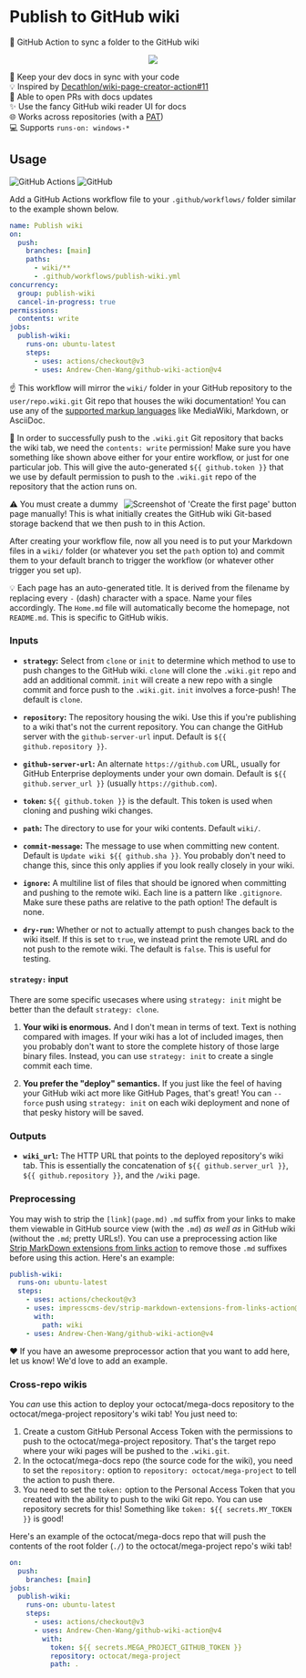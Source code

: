 <!--
Copyright 2023 Andrew Chen Wang
Copyright 2023 Jacob Hummer
SPDX-License-Identifier: Apache-2.0
-->

# Publish to GitHub wiki

📖 GitHub Action to sync a folder to the GitHub wiki

<div align="center">

![](https://user-images.githubusercontent.com/61068799/231881220-2915f956-dbdb-4eee-8807-4eba9537523f.png)

</div>

📂 Keep your dev docs in sync with your code \
💡 Inspired by [Decathlon/wiki-page-creator-action#11] \
🔁 Able to open PRs with docs updates \
✨ Use the fancy GitHub wiki reader UI for docs \
🌐 Works across repositories (with a [PAT]) \
💻 Supports `runs-on: windows-*`

## Usage

![GitHub Actions](https://img.shields.io/static/v1?style=for-the-badge&message=GitHub+Actions&color=2088FF&logo=GitHub+Actions&logoColor=FFFFFF&label=)
![GitHub](https://img.shields.io/static/v1?style=for-the-badge&message=GitHub&color=181717&logo=GitHub&logoColor=FFFFFF&label=)

Add a GitHub Actions workflow file to your `.github/workflows/` folder similar
to the example shown below.

```yml
name: Publish wiki
on:
  push:
    branches: [main]
    paths:
      - wiki/**
      - .github/workflows/publish-wiki.yml
concurrency:
  group: publish-wiki
  cancel-in-progress: true
permissions:
  contents: write
jobs:
  publish-wiki:
    runs-on: ubuntu-latest
    steps:
      - uses: actions/checkout@v3
      - uses: Andrew-Chen-Wang/github-wiki-action@v4
```

☝ This workflow will mirror the `wiki/` folder in your GitHub repository to the
`user/repo.wiki.git` Git repo that houses the wiki documentation! You can use
any of the [supported markup languages] like MediaWiki, Markdown, or AsciiDoc.

🔑 In order to successfully push to the `.wiki.git` Git repository that backs
the wiki tab, we need the `contents: write` permission! Make sure you have
something like shown above either for your entire workflow, or just for one
particular job. This will give the auto-generated `${{ github.token }}` that we
use by default permission to push to the `.wiki.git` repo of the repository that
the action runs on.

<img align="right" alt="Screenshot of 'Create the first page' button" src="https://i.imgur.com/ABKIS4h.png" />

⚠️ You must create a dummy page manually! This is what initially creates the
GitHub wiki Git-based storage backend that we then push to in this Action.

After creating your workflow file, now all you need is to put your Markdown
files in a `wiki/` folder (or whatever you set the `path` option to) and commit
them to your default branch to trigger the workflow (or whatever other trigger
you set up).

💡 Each page has an auto-generated title. It is derived from the filename by
replacing every `-` (dash) character with a space. Name your files accordingly.
The `Home.md` file will automatically become the homepage, not `README.md`. This
is specific to GitHub wikis.

### Inputs

- **`strategy`:** Select from `clone` or `init` to determine which method to use
  to push changes to the GitHub wiki. `clone` will clone the `.wiki.git` repo
  and add an additional commit. `init` will create a new repo with a single
  commit and force push to the `.wiki.git`. `init` involves a force-push! The
  default is `clone`.

- **`repository`:** The repository housing the wiki. Use this if you're
  publishing to a wiki that's not the current repository. You can change the
  GitHub server with the `github-server-url` input. Default is
  `${{ github.repository }}`.

- **`github-server-url`:** An alternate `https://github.com` URL, usually for
  GitHub Enterprise deployments under your own domain. Default is
  `${{ github.server_url }}` (usually `https://github.com`).

- **`token`:** `${{ github.token }}` is the default. This token is used when
  cloning and pushing wiki changes.

- **`path`:** The directory to use for your wiki contents. Default `wiki/`.

- **`commit-message`:** The message to use when committing new content. Default
  is `Update wiki ${{ github.sha }}`. You probably don't need to change this,
  since this only applies if you look really closely in your wiki.

- **`ignore`:** A multiline list of files that should be ignored when committing
  and pushing to the remote wiki. Each line is a pattern like `.gitignore`. Make
  sure these paths are relative to the path option! The default is none.

- **`dry-run`:** Whether or not to actually attempt to push changes back to the
  wiki itself. If this is set to `true`, we instead print the remote URL and do
  not push to the remote wiki. The default is `false`. This is useful for
  testing.

#### `strategy:` input

There are some specific usecases where using `strategy: init` might be better
than the default `strategy: clone`.

1. **Your wiki is enormous.** And I don't mean in terms of text. Text is nothing
   compared with images. If your wiki has a lot of included images, then you
   probably don't want to store the complete history of those large binary
   files. Instead, you can use `strategy: init` to create a single commit each
   time.

2. **You prefer the "deploy" semantics.** If you just like the feel of having
   your GitHub wiki act more like GitHub Pages, that's great! You can `--force`
   push using `strategy: init` on each wiki deployment and none of that pesky
   history will be saved.

### Outputs

- **`wiki_url`:** The HTTP URL that points to the deployed repository's wiki
  tab. This is essentially the concatenation of `${{ github.server_url }}`,
  `${{ github.repository }}`, and the `/wiki` page.

### Preprocessing

You may wish to strip the `[link](page.md)` `.md` suffix from your links to make
them viewable in GitHub source view (with the `.md`) _as well as_ in GitHub wiki
(without the `.md`; pretty URLs!). You can use a preprocessing action like
[Strip MarkDown extensions from links action] to remove those `.md` suffixes
before using this action. Here's an example:

```yml
publish-wiki:
  runs-on: ubuntu-latest
  steps:
    - uses: actions/checkout@v3
    - uses: impresscms-dev/strip-markdown-extensions-from-links-action@v1.0.0
      with:
        path: wiki
    - uses: Andrew-Chen-Wang/github-wiki-action@v4
```

❤️ If you have an awesome preprocessor action that you want to add here, let us
know! We'd love to add an example.

### Cross-repo wikis

You _can_ use this action to deploy your octocat/mega-docs repository to the
octocat/mega-project repository's wiki tab! You just need to:

1. Create a custom GitHub Personal Access Token with the permissions to push to
   the octocat/mega-project repository. That's the target repo where your wiki
   pages will be pushed to the `.wiki.git`.
2. In the octocat/mega-docs repo (the source code for the wiki), you need to set
   the `repository:` option to `repository: octocat/mega-project` to tell the
   action to push there.
3. You need to set the `token:` option to the Personal Access Token that you
   created with the ability to push to the wiki Git repo. You can use repository
   secrets for this! Something like `token: ${{ secrets.MY_TOKEN }}` is good!

Here's an example of the octocat/mega-docs repo that will push the contents of
the root folder (`./`) to the octocat/mega-project repo's wiki tab!

```yml
on:
  push:
    branches: [main]
jobs:
  publish-wiki:
    runs-on: ubuntu-latest
    steps:
      - uses: actions/checkout@v3
      - uses: Andrew-Chen-Wang/github-wiki-action@v4
        with:
          token: ${{ secrets.MEGA_PROJECT_GITHUB_TOKEN }}
          repository: octocat/mega-project
          path: .
```

<!-- prettier-ignore-start -->
[Decathlon/wiki-page-creator-action#11]: https://github.com/Decathlon/wiki-page-creator-action/issues/11
[supported markup languages]: https://github.com/github/markup#markups
[Strip MarkDown extensions from links action]: https://github.com/marketplace/actions/strip-markdown-extensions-from-links-action
[PAT]: https://docs.github.com/en/authentication/keeping-your-account-and-data-secure/creating-a-personal-access-token
<!-- prettier-ignore-end -->
